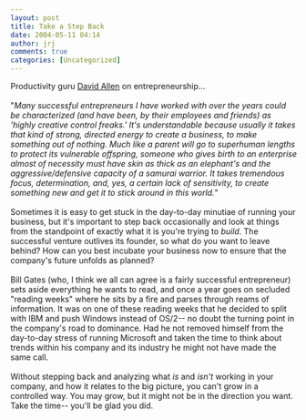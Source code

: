 ```yaml
---
layout: post
title: Take a Step Back
date: 2004-05-11 04:14
author: jrj
comments: true
categories: [Uncategorized]
---
```

Productivity guru <a href="http://www.gettingthingsdone.com/" target="_blank">David Allen</a> on entrepreneurship...<br /><br />"*Many successful entrepreneurs I have worked with over the years could be characterized (and have been, by their employees and friends) as 'highly creative control freaks.' It's understandable because usually it takes that kind of strong, directed energy to create a business, to make something out of nothing. Much like a parent will go to superhuman lengths to protect its vulnerable offspring, someone who gives birth to an enterprise almost of necessity must have skin as thick as an elephant's and the aggressive/defensive capacity of a samurai warrior. It takes tremendous focus, determination, and, yes, a certain lack of sensitivity, to create something new and get it to stick around in this world.*"<br /><br />Sometimes it is easy to get stuck in the day-to-day minutiae of running your business, but it's important to step back occasionally and look at things from the standpoint of exactly what it is you're trying to *build*. The successful venture outlives its founder, so what do you want to leave behind? How can you best incubate your business now to ensure that the company's future unfolds as planned?<br /><br />Bill Gates (who, I think we all can agree is a fairly successful entrepreneur) sets aside everything he wants to read, and once a year goes on secluded "reading weeks" where he sits by a fire and parses through reams of information. It was on one of these reading weeks that he decided to split with IBM and push Windows instead of OS/2-- no doubt the turning point in the company's road to dominance. Had he not removed himself from the day-to-day stress of running Microsoft and taken the time to think about trends within his company and its industry he might not have made the same call.<br /><br />Without stepping back and analyzing what *is* and *isn't* working in your company, and how it relates to the big picture, you can't grow in a controlled way. You may grow, but it might not be in the direction you want. Take the time-- you'll be glad you did.
